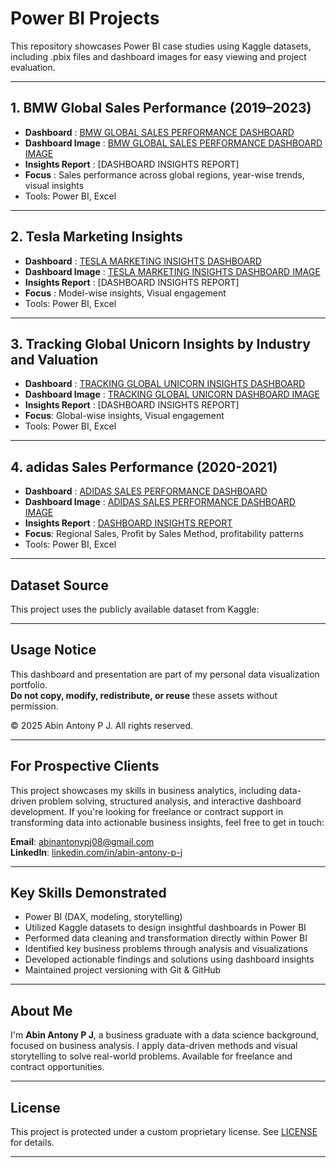 # Power BI Projects 

This repository showcases Power BI case studies using Kaggle datasets, including .pbix files and dashboard images for easy viewing and project evaluation.

---

## 1. BMW Global Sales Performance (2019–2023)

- **Dashboard** : [BMW GLOBAL SALES PERFORMANCE DASHBOARD](./BMW/BMW%20GLOBAL%20SALES%20PERFORMANCE%20DASHBOARD.pbix) 
- **Dashboard Image** : [BMW GLOBAL SALES PERFORMANCE DASHBOARD IMAGE](./BMW/BMW%20Global%20Sales%20Performance.png)
- **Insights Report** : [DASHBOARD INSIGHTS REPORT]
- **Focus** : Sales performance across global regions, year-wise trends, visual insights
- Tools: Power BI, Excel

---

## 2. Tesla Marketing Insights

- **Dashboard** : [TESLA MARKETING INSIGHTS DASHBOARD](./TESLA/TESLA%20MARKETING%20INSGHTS.pbix)
- **Dashboard Image** : [TESLA MARKETING INSIGHTS DASHBOARD IMAGE](./TESLA/TESLA%20Market%20Insight.png)
- **Insights Report** : [DASHBOARD INSIGHTS REPORT]
- **Focus** : Model-wise insights, Visual engagement
- Tools: Power BI, Excel
  
---

## 3. Tracking Global Unicorn Insights by Industry and Valuation

- **Dashboard** : [TRACKING GLOBAL UNICORN INSIGHTS DASHBOARD](./UNICORNS/Tracking%20Global%20Unicorns%20-%20Insights%20by%20Industry%20and%20Valuation.pbix)
- **Dashboard Image** : [TRACKING GLOBAL UNICORN DASHBOARD IMAGE](./UNICORNS/Tracking%20Global%20Unicorns.png)
- **Insights Report** : [DASHBOARD INSIGHTS REPORT]
- **Focus**: Global-wise insights, Visual engagement
- Tools: Power BI, Excel

---

## 4. adidas Sales Performance (2020-2021)

- **Dashboard** : [ADIDAS SALES PERFORMANCE DASHBOARD](./adidas/adidas%20Sales%20Performance.pbix) 
- **Dashboard Image** : [ADIDAS SALES PERFORMANCE DASHBOARD IMAGE](./adidas/adidas%20Sales%20Performance%20Dashboard.png)
- **Insights Report** : [DASHBOARD INSIGHTS REPORT](.adidas/Insights%20Report.pdf)
- **Focus**: Regional Sales, Profit by Sales Method, profitability patterns
- Tools: Power BI, Excel

---

## Dataset Source

This project uses the publicly available dataset from Kaggle:

---

## Usage Notice

This dashboard and presentation are part of my personal data visualization portfolio.  
**Do not copy, modify, redistribute, or reuse** these assets without permission.

© 2025 Abin Antony P J. All rights reserved.

---

## For Prospective Clients

This project showcases my skills in business analytics, including data-driven problem solving, structured analysis, and interactive dashboard development. If you're looking for freelance or contract support in transforming data into actionable business insights, feel free to get in touch:

**Email**: [abinantonypj08@gmail.com](mailto:abinantonypj08@gmail.com)  
**LinkedIn**: [linkedin.com/in/abin-antony-p-j](https://www.linkedin.com/in/abin-antony-p-j/)

---

## Key Skills Demonstrated

- Power BI (DAX, modeling, storytelling)
- Utilized Kaggle datasets to design insightful dashboards in Power BI
- Performed data cleaning and transformation directly within Power BI
- Identified key business problems through analysis and visualizations
- Developed actionable findings and solutions using dashboard insights
- Maintained project versioning with Git & GitHub

---

## About Me

I'm **Abin Antony P J**, a business graduate with a data science background, focused on business analysis. I apply data-driven methods and visual storytelling to solve real-world problems. Available for freelance and contract opportunities.

---
## License

This project is protected under a custom proprietary license. See [LICENSE](./LICENSE.txt) for details.

---

